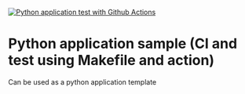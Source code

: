 [![Python application test with Github Actions](https://github.com/eriksoftwaredev/pytest-sample/actions/workflows/testing-ci.yml/badge.svg)](https://github.com/eriksoftwaredev/pytest-sample/actions/workflows/testing-ci.yml)

# Python application sample (CI and test using Makefile and action)

Can be used as a python application template
